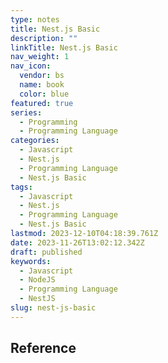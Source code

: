 ```yaml
---
type: notes
title: Nest.js Basic
description: ""
linkTitle: Nest.js Basic
nav_weight: 1
nav_icon:
  vendor: bs
  name: book
  color: blue
featured: true
series:
  - Programming
  - Programming Language
categories:
  - Javascript
  - Nest.js
  - Programming Language
  - Nest.js Basic
tags:
  - Javascript
  - Nest.js
  - Programming Language
  - Nest.js Basic
lastmod: 2023-12-10T04:18:39.761Z
date: 2023-11-26T13:02:12.342Z
draft: published
keywords:
  - Javascript
  - NodeJS
  - Programming Language
  - NestJS
slug: nest-js-basic
---
```


## Reference
